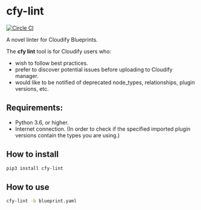# cfy-lint

[![Circle CI](https://circleci.com/gh/cloudify-cosmo/cfy-lint/tree/main.svg?style=shield)](https://circleci.com/gh/cloudify-cosmo/cfy-lint/tree/main)

A novel linter for Cloudify Blueprints.

The **cfy lint** tool is for Cloudify users who:

- wish to follow best practices.
- prefer to discover potential issues before uploading to Cloudify manager.
- would like to be notified of deprecated node_types, relationships, plugin versions, etc.


## Requirements:

 - Python 3.6, or higher.
 - Internet connection. (In order to check if the specified imported plugin versions contain the types you are using.)


## How to install

```bash
pip3 install cfy-lint
```


## How to use

```bash
cfy-lint -b blueprint.yaml
```
